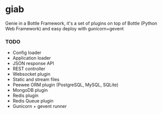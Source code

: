 giab
====

Genie in a Bottle Framework, it's a set of plugins on top of Bottle (Python Web Framework) and easy deploy with gunicorn+gevent

### TODO

* Config loader
* Application loader
* JSON response API
* REST controller
* Websocket plugin
* Static and stream files
* Peewee ORM plugin (PostgreSQL, MySQL, SQLite)
* MongoDB plugin
* Redis plugin
* Redis Queue plugin
* Gunicorn + gevent runner
